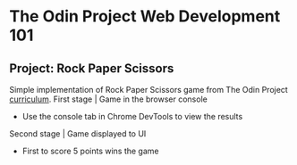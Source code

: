 # The Odin Project Web Development 101

## Project: Rock Paper Scissors

Simple implementation of Rock Paper Scissors game from The Odin Project [curriculum](https://www.theodinproject.com/paths/foundations/courses/foundations/lessons/rock-paper-scissors).
First stage | Game in the browser console

- Use the console tab in Chrome DevTools to view the results

Second stage | Game displayed to UI

- First to score 5 points wins the game
